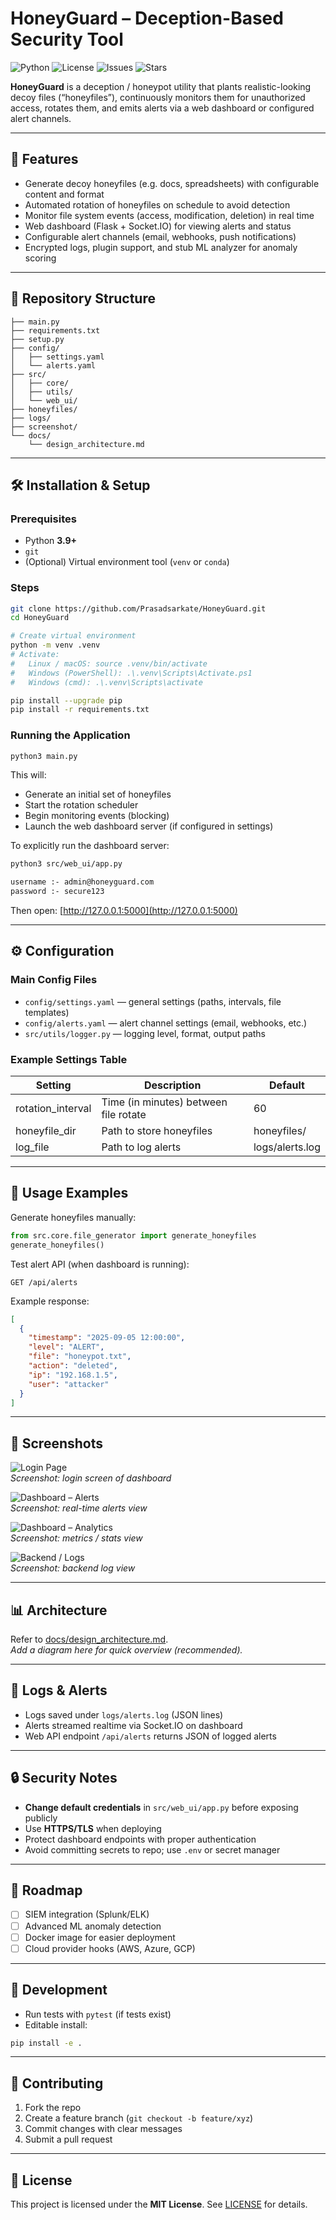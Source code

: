 # HoneyGuard – Deception-Based Security Tool

![Python](https://img.shields.io/badge/python-3.9%2B-blue)
![License](https://img.shields.io/badge/license-MIT-green)
![Issues](https://img.shields.io/github/issues/Prasadsarkate/HoneyGuard)
![Stars](https://img.shields.io/github/stars/Prasadsarkate/HoneyGuard?style=social)

**HoneyGuard** is a deception / honeypot utility that plants realistic-looking decoy files (“honeyfiles”), continuously monitors them for unauthorized access, rotates them, and emits alerts via a web dashboard or configured alert channels.

---

## 🧩 Features

- Generate decoy honeyfiles (e.g. docs, spreadsheets) with configurable content and format  
- Automated rotation of honeyfiles on schedule to avoid detection  
- Monitor file system events (access, modification, deletion) in real time  
- Web dashboard (Flask + Socket.IO) for viewing alerts and status  
- Configurable alert channels (email, webhooks, push notifications)  
- Encrypted logs, plugin support, and stub ML analyzer for anomaly scoring

---

## 📁 Repository Structure

```
├── main.py
├── requirements.txt
├── setup.py
├── config/
│   ├── settings.yaml
│   └── alerts.yaml
├── src/
│   ├── core/
│   ├── utils/
│   └── web_ui/
├── honeyfiles/
├── logs/
├── screenshot/
└── docs/
    └── design_architecture.md
```

---

## 🛠️ Installation & Setup

### Prerequisites

- Python **3.9+**  
- `git`  
- (Optional) Virtual environment tool (`venv` or `conda`)

### Steps

```bash
git clone https://github.com/Prasadsarkate/HoneyGuard.git
cd HoneyGuard

# Create virtual environment
python -m venv .venv
# Activate:
#   Linux / macOS: source .venv/bin/activate
#   Windows (PowerShell): .\.venv\Scripts\Activate.ps1
#   Windows (cmd): .\.venv\Scripts\activate

pip install --upgrade pip
pip install -r requirements.txt
```

### Running the Application

```bash
python3 main.py
```

This will:
- Generate an initial set of honeyfiles  
- Start the rotation scheduler  
- Begin monitoring events (blocking)  
- Launch the web dashboard server (if configured in settings)

To explicitly run the dashboard server:

```bash
python3 src/web_ui/app.py
```
```bash
username :- admin@honeyguard.com
password :- secure123
```

Then open: [http://127.0.0.1:5000](http://127.0.0.1:5000)

---

## ⚙️ Configuration

### Main Config Files

- `config/settings.yaml` — general settings (paths, intervals, file templates)  
- `config/alerts.yaml` — alert channel settings (email, webhooks, etc.)  
- `src/utils/logger.py` — logging level, format, output paths  

### Example Settings Table

| Setting           | Description                           | Default        |
|-------------------|---------------------------------------|----------------|
| rotation_interval | Time (in minutes) between file rotate | 60             |
| honeyfile_dir     | Path to store honeyfiles              | honeyfiles/    |
| log_file          | Path to log alerts                    | logs/alerts.log|

---

## 📖 Usage Examples

Generate honeyfiles manually:

```python
from src.core.file_generator import generate_honeyfiles
generate_honeyfiles()
```

Test alert API (when dashboard is running):

```http
GET /api/alerts
```

Example response:

```json
[
  {
    "timestamp": "2025-09-05 12:00:00",
    "level": "ALERT",
    "file": "honeypot.txt",
    "action": "deleted",
    "ip": "192.168.1.5",
    "user": "attacker"
  }
]
```

---

## 📸 Screenshots

![Login Page](screenshot/loginpage.png)  
*Screenshot: login screen of dashboard*

![Dashboard – Alerts](screenshot/dashboard1.png)  
*Screenshot: real-time alerts view*

![Dashboard – Analytics](screenshot/dashboard2.png)  
*Screenshot: metrics / stats view*

![Backend / Logs](screenshot/backend.png)  
*Screenshot: backend log view*

---

## 📊 Architecture

Refer to [docs/design_architecture.md](docs/design_architecture.md).  
_Add a diagram here for quick overview (recommended)._  

---

## 🧾 Logs & Alerts

- Logs saved under `logs/alerts.log` (JSON lines)  
- Alerts streamed realtime via Socket.IO on dashboard  
- Web API endpoint `/api/alerts` returns JSON of logged alerts  

---

## 🔒 Security Notes

- **Change default credentials** in `src/web_ui/app.py` before exposing publicly  
- Use **HTTPS/TLS** when deploying  
- Protect dashboard endpoints with proper authentication  
- Avoid committing secrets to repo; use `.env` or secret manager  

---

## 🚀 Roadmap

- [ ] SIEM integration (Splunk/ELK)  
- [ ] Advanced ML anomaly detection  
- [ ] Docker image for easier deployment  
- [ ] Cloud provider hooks (AWS, Azure, GCP)  

---

## 🧪 Development

- Run tests with `pytest` (if tests exist)  
- Editable install:

```bash
pip install -e .
```

---

## 🤝 Contributing

1. Fork the repo  
2. Create a feature branch (`git checkout -b feature/xyz`)  
3. Commit changes with clear messages  
4. Submit a pull request  

---

## 📄 License

This project is licensed under the **MIT License**. See [LICENSE](LICENSE) for details.
